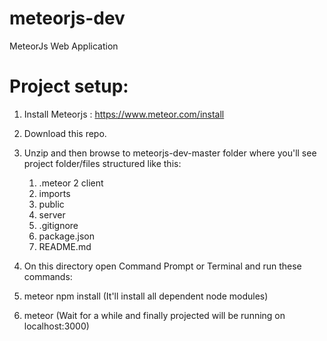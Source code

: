 # meteorjs-dev
MeteorJs Web Application
# Project setup: 
1. Install Meteorjs : https://www.meteor.com/install 
2. Download this repo.
3. Unzip and then browse to meteorjs-dev-master folder where you'll see project folder/files structured like this: 
   1. .meteor
   2  client
   3. imports
   4. public
   5. server
   6. .gitignore
   7. package.json
   8. README.md
   
4. On this directory open Command Prompt or Terminal and run these commands: 
  1. meteor npm install (It'll install all dependent node modules)
  2. meteor (Wait for a while and finally projected will be running on localhost:3000)
